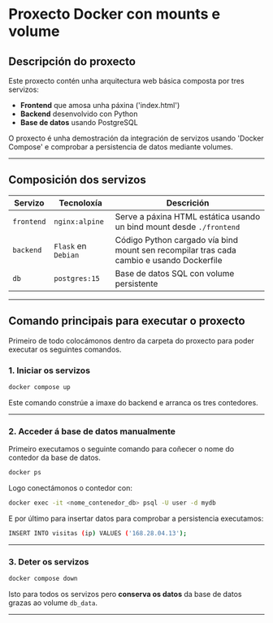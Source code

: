 # Proxecto Docker con mounts e volume

## Descripción do proxecto

Este proxecto contén unha arquitectura web básica composta por tres servizos:

- **Frontend** que amosa unha páxina ('index.html')
- **Backend** desenvolvido con Python
- **Base de datos** usando PostgreSQL

O proxecto é unha demostración da integración de servizos usando 'Docker Compose' e comprobar a persistencia de datos mediante volumes.

---

## Composición dos servizos

| Servizo   | Tecnoloxía         | Descrición                                          					 |
|-----------|--------------------|------------------------------------------------------------------------------------------|
| `frontend`| `nginx:alpine`     | Serve a páxina HTML estática usando un bind mount desde `./frontend`     		 |
| `backend` | `Flask` en `Debian`| Código Python cargado vía bind mount sen recompilar tras cada cambio e usando Dockerfile |
| `db`      | `postgres:15`      | Base de datos SQL con volume persistente            					 |

---

## Comando principais para executar o proxecto

Primeiro de todo colocámonos dentro da carpeta do proxecto para poder executar os seguintes comandos.

### 1. **Iniciar os servizos**

```bash
docker compose up
```

Este comando constrúe a imaxe do backend e arranca os tres contedores.

---

### 2. **Acceder á base de datos manualmente**

Primeiro executamos o seguinte comando para coñecer o nome do contedor da base de datos.
```bash
docker ps
```

Logo conectámonos o contedor con:
```bash
docker exec -it <nome_contenedor_db> psql -U user -d mydb
```

E por último para insertar datos para comprobar a persistencia executamos:
```bash
INSERT INTO visitas (ip) VALUES ('168.28.04.13');
```
---

### 3. **Deter os servizos**

```bash
docker compose down
```

Isto para todos os servizos pero **conserva os datos** da base de datos grazas ao volume `db_data`.

---
